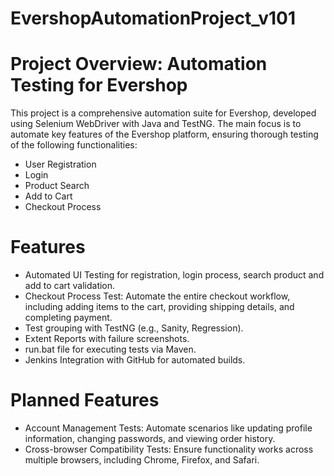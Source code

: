 # EvershopAutomationProject_v101
# Project Overview: Automation Testing for Evershop
This project is a comprehensive automation suite for Evershop, developed using Selenium WebDriver with Java and TestNG. The main focus is to automate key features of the Evershop platform, ensuring thorough testing of the following functionalities:
* User Registration
* Login
* Product Search
* Add to Cart
* Checkout Process

# Features
* Automated UI Testing for registration, login process, search product and add to cart validation.
* Checkout Process Test: Automate the entire checkout workflow, including adding items to the cart, providing shipping details, and completing payment.
* Test grouping with TestNG (e.g., Sanity, Regression).
* Extent Reports with failure screenshots.
* run.bat file for executing tests via Maven.
* Jenkins Integration with GitHub for automated builds.

# Planned Features
* Account Management Tests: Automate scenarios like updating profile information, changing passwords, and viewing order history.
* Cross-browser Compatibility Tests: Ensure functionality works across multiple browsers, including Chrome, Firefox, and Safari.
